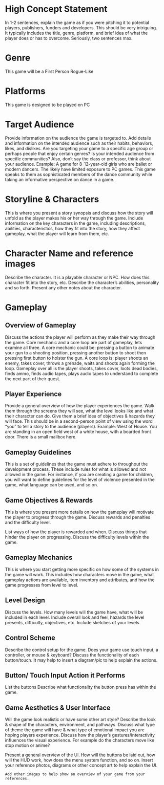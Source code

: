 # High Concept Statement
In 1-2 sentences, explain the game as if you were pitching it to potential players, publishers, funders and developers. This should be very intriguing. It typically includes the title, genre, platform, and brief idea of what the player does or has to overcome. Seriously, two sentences max.

# Genre
This game will be a First Person Rogue-Like

# Platforms
This game is designed to be played on PC

# Target Audience
Provide information on the audience the game is targeted to. Add details and information on the intended audience such as their habits, behaviors, likes, and dislikes. Are you targeting your game to a specific age group or perhaps people that enjoy certain genres? Is your intended audience from specific communities? Also, don’t say the class or professor, think about your audience. Example: A game for 8–12-year-old girls who are ballet or modern dancers. The likely have limited exposure to PC games. This game speaks to them as sophisticated members of the dance community while taking an informative perspective on dance in a game. 

# Storyline & Characters
This is where you present a story synopsis and discuss how the story will unfold as the player makes his or her way through the game. Include information on the key characters in the game, including descriptions, abilities, characteristics, how they fit into the story, how they affect gameplay, what the player will learn from them, etc. 

# Character Name and reference images 
Describe the character. It is a playable character or NPC. How does this character fit into the story, etc. 
Describe the character’s abilities, personality and so forth. 
Present any other notes about the character.


# Gameplay

## Overview of Gameplay
Discuss the actions the player will perform as they make their way through the game. Core mechanic and a core loop are part of gameplay, lets examine all three. A core mechanic could be: pressing a button to animate your gun to a shooting position, pressing another button to shoot then pressing first button to holster the gun. A core loop is: player shoots an enemy, takes cover, throws a grenade, waits and shoots again forming the loop. Gameplay over all is the player shoots, takes cover, loots dead bodies, finds ammo, finds audio tapes, plays audio tapes to understand to complete the next part of their quest.

## Player Experience
Provide a general overview of how the player experiences the game. Walk them through the screens they will see, what the level looks like and what their character can do. Give them a brief idea of objectives & hazards they will face.  This should be in a second-person point of view using the word “you” to tell a story to the audience (players). Example: West of House. You are standing in an open field west of a white house, with a boarded front door. There is a small mailbox here.

## Gameplay Guidelines
This is a set of guidelines that the game must adhere to throughout the development process. These include rules for what is allowed and not allowed in the game. For instance, if you are creating a game for children, you will want to define guidelines for the level of violence presented in the game, what language can be used, and so on. 

## Game Objectives & Rewards
This is where you present more details on how the gameplay will motivate the player to progress through the game. Discuss rewards and penalties and the difficulty level. 

List ways of how the player is rewarded and when. 
Discuss things that hinder the player on progressing. 
Discuss the difficulty levels within the game.

## Gameplay Mechanics
This is where you start getting more specific on how some of the systems in the game will work. This includes how characters move in the game, what gameplay actions are available, item inventory and attributes, and how the game progresses from level to level.

## Level Design
Discuss the levels. How many levels will the game have, what will be included in each level. Include overall look and feel, hazards the level presents, difficulty, objectives, etc. Include sketches of your levels.



## Control Scheme
Describe the control setup for the game. Does your game use touch input, a controller, or mouse & keyboard? Discuss the functionality of each button/touch. It may help to insert a diagram/pic to help explain the actions.

## Button/ Touch Input	Action it Performs
List the buttons	Describe what functionality the button press has within the game.


## Game Aesthetics & User Interface
Will the game look realistic or have some other art style? Describe the look & shape of the characters, environment, and pathways. Discuss what type of theme the game will have & what type of emotional impact you are hoping players experience. Discuss how the player’s gestures/interactivity influences the visual experience. For example do the characters move like stop motion or anime?

Present a general overview of the UI. How will the buttons be laid out, how will the HUD work, how does the menu system function, and so on. Insert your reference photos, diagrams or other concept art to help explain the UI.
	
	Add other images to help show an overview of your game from your references.

